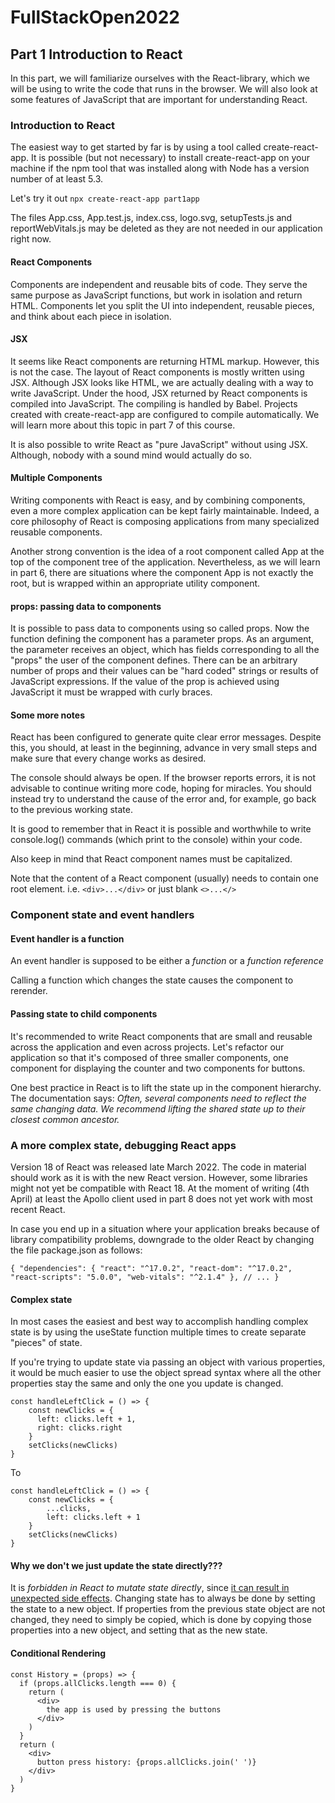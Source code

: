 # FullStackOpen2022

## Part 1 Introduction to React
In this part, we will familiarize ourselves with the React-library, which we will be using to write the code that runs in the browser. We will also look at some features of JavaScript that are important for understanding React.

### Introduction to React
The easiest way to get started by far is by using a tool called create-react-app. It is possible (but not necessary) to install create-react-app on your machine if the npm tool that was installed along with Node has a version number of at least 5.3. 

Let's try it out `npx create-react-app part1app`

The files App.css, App.test.js, index.css, logo.svg, setupTests.js and reportWebVitals.js may be deleted as they are not needed in our application right now.

#### React Components
Components are independent and reusable bits of code. They serve the same purpose as JavaScript functions, but work in isolation and return HTML.
Components let you split the UI into independent, reusable pieces, and think about each piece in isolation.

#### JSX
It seems like React components are returning HTML markup. However, this is not the case. The layout of React components is mostly written using JSX. Although JSX looks like HTML, we are actually dealing with a way to write JavaScript. Under the hood, JSX returned by React components is compiled into JavaScript.
The compiling is handled by Babel. Projects created with create-react-app are configured to compile automatically. We will learn more about this topic in part 7 of this course.

It is also possible to write React as "pure JavaScript" without using JSX. Although, nobody with a sound mind would actually do so.

#### Multiple Components
Writing components with React is easy, and by combining components, even a more complex application can be kept fairly maintainable. Indeed, a core philosophy of React is composing applications from many specialized reusable components.

Another strong convention is the idea of a root component called App at the top of the component tree of the application. Nevertheless, as we will learn in part 6, there are situations where the component App is not exactly the root, but is wrapped within an appropriate utility component.

#### props: passing data to components
It is possible to pass data to components using so called props. Now the function defining the component has a parameter props. As an argument, the parameter receives an object, which has fields corresponding to all the "props" the user of the component defines. There can be an arbitrary number of props and their values can be "hard coded" strings or results of JavaScript expressions. If the value of the prop is achieved using JavaScript it must be wrapped with curly braces.

#### Some more notes
React has been configured to generate quite clear error messages. Despite this, you should, at least in the beginning, advance in very small steps and make sure that every change works as desired.

The console should always be open. If the browser reports errors, it is not advisable to continue writing more code, hoping for miracles. You should instead try to understand the cause of the error and, for example, go back to the previous working state.

It is good to remember that in React it is possible and worthwhile to write console.log() commands (which print to the console) within your code.

Also keep in mind that React component names must be capitalized. 

Note that the content of a React component (usually) needs to contain one root element. i.e. `<div>...</div>` or just blank `<>...</>`

### Component state and event handlers

#### Event handler is a function
An event handler is supposed to be either a *function* or a *function reference* 

Calling a function which changes the state causes the component to rerender.

#### Passing state to child components
It's recommended to write React components that are small and reusable across the application and even across projects. Let's refactor our application so that it's composed of three smaller components, one component for displaying the counter and two components for buttons.

One best practice in React is to lift the state up in the component hierarchy. The documentation says:
*Often, several components need to reflect the same changing data. We recommend lifting the shared state up to their closest common ancestor.*

### A more complex state, debugging React apps
Version 18 of React was released late March 2022. The code in material should work as it is with the new React version. However, some libraries might not yet be compatible with React 18. At the moment of writing (4th April) at least the Apollo client used in part 8 does not yet work with most recent React.

In case you end up in a situation where your application breaks because of library compatibility problems, downgrade to the older React by changing the file package.json as follows:

`{
  "dependencies": {
    "react": "^17.0.2",
    "react-dom": "^17.0.2",
    "react-scripts": "5.0.0",
    "web-vitals": "^2.1.4"
  },
  // ...
}`

#### Complex state
In most cases the easiest and best way to accomplish handling complex state is by using the useState function multiple times to create separate "pieces" of state.

If you're trying to update state via passing an object with various properties, it would be much easier to use the object spread syntax where all the other properties stay the same and only the one you update is changed.

```
const handleLeftClick = () => {
    const newClicks = { 
      left: clicks.left + 1, 
      right: clicks.right 
    }
    setClicks(newClicks)
}
```

To 

```
const handleLeftClick = () => {
    const newClicks = { 
        ...clicks, 
        left: clicks.left + 1 
    }
    setClicks(newClicks)
}
```


#### Why we don't we just update the state directly???
It is *forbidden in React to mutate state directly*, since [it can result in unexpected side effects](https://stackoverflow.com/questions/37755997/why-cant-i-directly-modify-a-components-state-really/40309023#40309023). Changing state has to always be done by setting the state to a new object. If properties from the previous state object are not changed, they need to simply be copied, which is done by copying those properties into a new object, and setting that as the new state.

#### Conditional Rendering

```
const History = (props) => {
  if (props.allClicks.length === 0) {
    return (
      <div>
        the app is used by pressing the buttons
      </div>
    )
  }
  return (
    <div>
      button press history: {props.allClicks.join(' ')}
    </div>
  )
}
```
